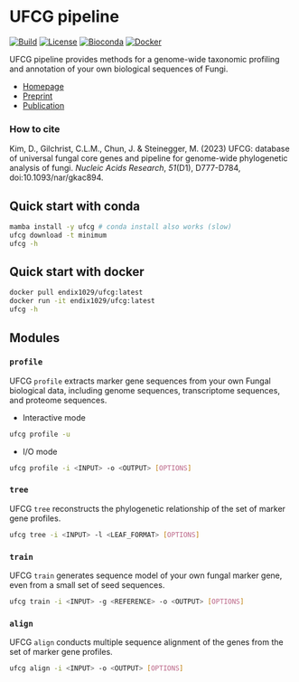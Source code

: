 # UFCG pipeline
[![Build](https://img.shields.io/github/actions/workflow/status/steineggerlab/ufcg/maven-build.yml)](https://github.com/steineggerlab/ufcg/actions)
[![License](https://img.shields.io/github/license/steineggerlab/ufcg)](https://github.com/steineggerlab/ufcg/blob/main/LICENSE.md)
[![Bioconda](https://img.shields.io/conda/dn/bioconda/ufcg?logo=anaconda)](https://anaconda.org/bioconda/ufcg)
[![Docker](https://img.shields.io/docker/pulls/endix1029/ufcg?logo=docker)](https://hub.docker.com/repository/docker/endix1029/ufcg/)

UFCG pipeline provides methods for a genome-wide taxonomic profiling and annotation of your own biological sequences of Fungi.
 * [Homepage](https://ufcg.steineggerlab.com/)
 * [Preprint](https://www.biorxiv.org/content/10.1101/2022.08.16.504087v1)
 * [Publication](https://academic.oup.com/nar/advance-article/doi/10.1093/nar/gkac894/6769744)

### How to cite
Kim, D., Gilchrist, C.L.M., Chun, J. & Steinegger, M. (2023) UFCG: database of universal fungal core genes and pipeline for genome-wide phylogenetic analysis of fungi. _Nucleic Acids Research_, _51_(D1), D777-D784, doi:10.1093/nar/gkac894.

## Quick start with conda
~~~bash
mamba install -y ufcg # conda install also works (slow)
ufcg download -t minimum
ufcg -h
~~~

## Quick start with docker 
~~~bash
docker pull endix1029/ufcg:latest
docker run -it endix1029/ufcg:latest
ufcg -h
~~~

## Modules
### `profile`
UFCG `profile` extracts marker gene sequences from your own Fungal biological data, including genome sequences, transcriptome sequences, and proteome sequences.
* Interactive mode
~~~bash
ufcg profile -u
~~~
* I/O mode
~~~bash
ufcg profile -i <INPUT> -o <OUTPUT> [OPTIONS]
~~~

### `tree`
UFCG `tree` reconstructs the phylogenetic relationship of the set of marker gene profiles.
~~~bash
ufcg tree -i <INPUT> -l <LEAF_FORMAT> [OPTIONS]
~~~

### `train`
UFCG `train` generates sequence model of your own fungal marker gene, even from a small set of seed sequences.
~~~bash
ufcg train -i <INPUT> -g <REFERENCE> -o <OUTPUT> [OPTIONS]
~~~

### `align`
UFCG `align` conducts multiple sequence alignment of the genes from the set of marker gene profiles.
~~~bash
ufcg align -i <INPUT> -o <OUTPUT> [OPTIONS]
~~~

